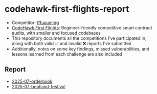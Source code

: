 # codehawk-first-flights-report

- Competitor: [fffuuuming](https://profiles.cyfrin.io/u/fffuuuming)
- [CodeHawk First Flights](https://codehawks.cyfrin.io/first-flights?ended=true&judging=true&live=true&sort=state&upcoming=true): Beginner-friendly competitive smart contract audits, with smaller and focused codebases
- This repository documents all the competitions I've participated in, along with both valid ✅ and invalid ❌ reports I’ve submitted
- Additionally, notes on some key findings, missed vulnerabilities, and lessons learned from each challenge are also included
  
## Report
- [2025-07-orderbook](https://github.com/fffuuuming/codehawk-first-flights-report/blob/main/OrderBook-writeup.md)
- [2025-07-beatland-festival](https://github.com/fffuuuming/codehawk-first-flights-report/blob/main/beatland-festival-writeup.md)

